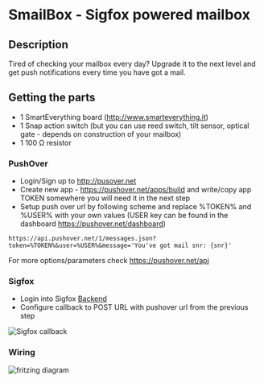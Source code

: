 # SmailBox - Sigfox powered mailbox

## Description
Tired of checking your mailbox every day? Upgrade it to the next level and get push notifications every time you have got a mail.

## Getting the parts
- 1 SmartEverything board (http://www.smarteverything.it)
- 1 Snap action switch (but you can use reed switch, tilt sensor, optical gate - depends on construction of your mailbox)
- 1 100 Ω resistor


### PushOver
- Login/Sign up to http://pusover.net
- Create new app - https://pushover.net/apps/build and write/copy app TOKEN somewhere you will need it in the next step
- Setup push over url by following scheme and replace %TOKEN% and %USER% with your own values (USER key can be found in the dashboard https://pushover.net/dashboard)
```
https://api.pushover.net/1/messages.json?token=%TOKEN%&user=%USER%&message='You've got mail snr: {snr}'
```
For more options/parameters check https://pushover.net/api

### Sigfox
-  Login into Sigfox [Backend](https://backend.sigfox.com)
-  Configure callback to POST URL with pushover url from the previous step

![Sigfox callback](https://cloud.githubusercontent.com/assets/9611327/16817305/80c1707a-4942-11e6-87d0-3fc3f9815a33.png)

### Wiring
![fritzing diagram](https://cloud.githubusercontent.com/assets/9611327/16817309/8779244e-4942-11e6-9e4e-41f5b9b87b8f.png)

